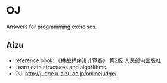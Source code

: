 # OJ
Answers for programming exercises.

## Aizu
- reference book: 《挑战程序设计竞赛》 第2版 人民邮电出版社
- Learn data structures and algorithms.
- OJ: http://judge.u-aizu.ac.jp/onlinejudge/
